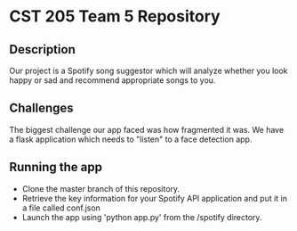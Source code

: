 # CST 205 Team 5 Repository
## Description
Our project is a Spotify song suggestor which will analyze whether you look happy or sad and recommend appropriate songs to you. 
## Challenges
The biggest challenge our app faced was how fragmented it was. We have a flask application which needs to "listen" to a face detection app.
## Running the app
- Clone the master branch of this repository.
- Retrieve the key information for your Spotify API application and put it in a file called conf.json
- Launch the app using 'python app.py' from the /spotify directory.

